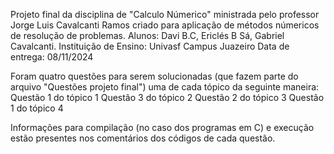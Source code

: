 Projeto final da disciplina de "Calculo Númerico" ministrada pelo professor Jorge Luis Cavalcanti Ramos criado para aplicação de métodos númericos de resolução de problemas.
Alunos: Davi B.C, Ericlés B Sá, Gabriel Cavalcanti.
Instituição de Ensino: Univasf Campus Juazeiro
Data de entrega: 08/11/2024

Foram quatro questões para serem solucionadas (que fazem parte do arquivo "Questões projeto final") uma de cada tópico da seguinte maneira:
Questão 1 do tópico 1
Questão 3 do tópico 2
Questão 2 do tópico 3
Questão 1 do tópico 4

Informações para compilação (no caso dos programas em C) e execução estão presentes nos comentários dos códigos de cada questão.
